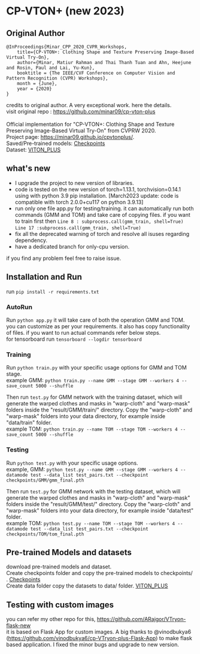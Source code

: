 # CP-VTON+ (new 2023)

## Original Author
```
@InProceedings{Minar_CPP_2020_CVPR_Workshops,
	title={CP-VTON+: Clothing Shape and Texture Preserving Image-Based Virtual Try-On},
	author={Minar, Matiur Rahman and Thai Thanh Tuan and Ahn, Heejune and Rosin, Paul and Lai, Yu-Kun},
	booktitle = {The IEEE/CVF Conference on Computer Vision and Pattern Recognition (CVPR) Workshops},
	month = {June},
	year = {2020}
}
```

credits to original author. A very exceptional work. here the details.<br>
visit original repo : https://github.com/minar09/cp-vton-plus <br><br> 
Official implementation for "CP-VTON+: Clothing Shape and Texture Preserving Image-Based Virtual Try-On" from CVPRW 2020.
<br/>Project page: https://minar09.github.io/cpvtonplus/. 
<br/>Saved/Pre-trained models: [Checkpoints](https://1drv.ms/u/s!Ai8t8GAHdzVUiQA-o3C7cnrfGN6O?e=EaRiFP)
<br/>Dataset: [VITON_PLUS](https://1drv.ms/u/s!Ai8t8GAHdzVUiQQYX0azYhqIDPP6?e=4cpFTI)

## what's new 
- I upgrade the project to new version of libraries.
- code is tested on the new version of torch=1.13.1, torchvision=0.14.1 using with python 3.9 pip installation. [March2023 update: code is compatible with torch 2.0.0+cu117 on python 3.9.13]
- run only one file app.py for testing/training. it can automatically run both commands (GMM and TOM) and take care of copying files. 
if you want to train first then `Line 8 : subprocess.call(gmm_train, shell=True)`<br>`Line 17 :subprocess.call(gmm_train, shell=True)`
- fix all the deprecated warning of torch and resolve all isuses regarding dependency.
- have a dedicated branch for only-cpu version.

if you find any problem feel free to raise issue.


## Installation and Run

run `pip install -r requirements.txt`

### AutoRun
Run `python app.py` it will take care of both the operation GMM and TOM. you can customize as per your requirements. it also has copy functionality of files. if you want to run actual commands refer below steps.
<br>
for tensorboard run `tensorboard --logdir tensorboard`

### Training
Run `python train.py` with your specific usage options for GMM and TOM stage. \
example GMM: `python train.py --name GMM --stage GMM --workers 4 --save_count 5000 --shuffle`

Then run `test.py` for GMM network with the training dataset, which will generate the warped clothes and masks in "warp-cloth" and "warp-mask" folders inside the "result/GMM/train/" directory. Copy the "warp-cloth" and "warp-mask" folders into your data directory, for example inside "data/train" folder.\
example TOM: `python train.py --name TOM --stage TOM --workers 4 --save_count 5000 --shuffle`

### Testing
Run `python test.py` with your specific usage options.\
example, GMM: `python test.py --name GMM --stage GMM --workers 4 --datamode test --data_list test_pairs.txt --checkpoint checkpoints/GMM/gmm_final.pth`

Then run `test.py` for GMM network with the testing dataset, which will generate the warped clothes and masks in "warp-cloth" and "warp-mask" folders inside the "result/GMM/test/" directory. Copy the "warp-cloth" and "warp-mask" folders into your data directory, for example inside "data/test" folder.\
example TOM: `python test.py --name TOM --stage TOM --workers 4 --datamode test --data_list test_pairs.txt --checkpoint checkpoints/TOM/tom_final.pth`


## Pre-trained Models and datasets

download pre-trained models and dataset. \
Create checkpoints folder and copy the pre-trained models to checkpoints/ . [Checkpoints](https://1drv.ms/u/s!Ai8t8GAHdzVUiQA-o3C7cnrfGN6O?e=EaRiFP)\
Create data folder copy the datasets to data/ folder. [VITON_PLUS](https://1drv.ms/u/s!Ai8t8GAHdzVUiQQYX0azYhqIDPP6?e=4cpFTI)


## Testing with custom images

you can refer my other repo for this, https://github.com/ARajgor/VTryon-flask-new <br>
it is based on Flask App for custom images. A big thanks to @vinodbukya6 (https://github.com/vinodbukya6/cp-VTryon-plus-Flask-App) to make flask based application. I  fixed the minor bugs and upgrade to new version.

